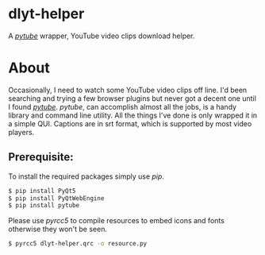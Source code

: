 # dlyt-helper

A [*pytube*](https://github.com/nficano/pytube) wrapper, YouTube video clips download helper.

# About
Occasionally, I need to watch some YouTube video clips off line. I'd been searching and trying a few browser plugins but
never got a decent one until I found [*pytube*](https://github.com/nficano/pytube). *pytube*, can accomplish almost all
the jobs, is a handy library and command line utility. All the things I've done is only wrapped it in a simple QUI.
Captions are in srt format, which is supported by most video players.

## Prerequisite:
To install the required packages simply use *pip*.
```bash
$ pip install PyQt5
$ pip install PyQtWebEngine
$ pip install pytube
```
Please use *pyrcc5* to compile resources to embed icons and fonts otherwise they won't be seen.
```bash
$ pyrcc5 dlyt-helper.qrc -o resource.py
```